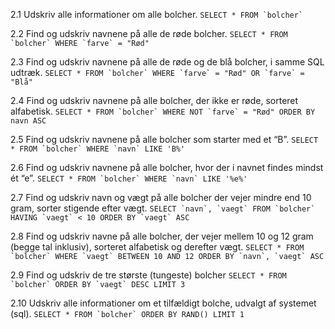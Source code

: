 2.1 Udskriv alle informationer om alle bolcher.
```SELECT * FROM `bolcher` ```

2.2 Find og udskriv navnene på alle de røde bolcher.
``` SELECT * FROM `bolcher` WHERE `farve` = "Rød" ```

2.3 Find og udskriv navnene på alle de røde og de blå bolcher, i samme SQL udtræk.
``` SELECT * FROM `bolcher` WHERE `farve` = "Rød" OR `farve` = "Blå" ```

2.4 Find og udskriv navnene på alle bolcher, der ikke er røde, sorteret alfabetisk.
``` SELECT * FROM `bolcher` WHERE NOT `farve` = "Rød" ORDER BY navn ASC ```

2.5 Find og udskriv navnene på alle bolcher som starter med et “B”.
``` SELECT * FROM `bolcher` WHERE `navn` LIKE 'B%' ```

2.6 Find og udskriv navnene på alle bolcher, hvor der i navnet findes mindst ét “e”.
``` SELECT * FROM `bolcher` WHERE `navn` LIKE '%e%' ```

2.7 Find og udskriv navn og vægt på alle bolcher der vejer mindre end 10 gram, sorter stigende efter vægt.
``` SELECT `navn`, `vaegt` FROM `bolcher` HAVING `vaegt` < 10 ORDER BY `vaegt` ASC ```

2.8 Find og udskriv navne på alle bolcher, der vejer mellem 10 og 12 gram (begge tal inklusiv), sorteret alfabetisk og derefter vægt.
``` SELECT * FROM `bolcher` WHERE `vaegt` BETWEEN 10 AND 12 ORDER BY `navn`, `vaegt` ASC ```

2.9 Find og udskriv de tre største (tungeste) bolcher
``` SELECT * FROM `bolcher` ORDER BY `vaegt` DESC LIMIT 3 ```

2.10 Udskriv alle informationer om et tilfældigt bolche, udvalgt af systemet (sql).
``` SELECT * FROM `bolcher` ORDER BY RAND() LIMIT 1 ```

